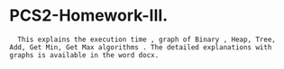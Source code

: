# PCS2-Homework-III.
      This explains the execution time , graph of Binary , Heap, Tree, Add, Get Min, Get Max algorithms . The detailed explanations with graphs is available in the word docx.  
